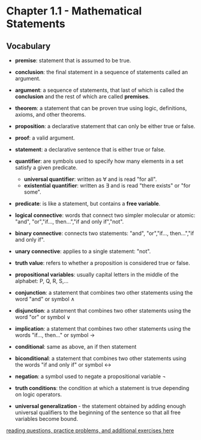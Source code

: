 # Chapter 1.1 - Mathematical Statements

## Vocabulary
- **premise**: statement that is assumed to be true.

- **conclusion**: the final statement in a sequence of statements called an argument. 

- **argument**: a sequence of statements, that last of which is called the **conclusion** and the rest of which are called **premises**. 

- **theorem**: a statement that can be proven true using logic, definitions, axioms, and other theorems.

- **proposition**: a declarative statement that can only be either true or false. 

- **proof**: a valid argument. 

- **statement**: a declarative sentence that is either true or false.

- **quantifier**: are symbols used to specify how many elements in a set satisfy a given predicate.
    - **universal quantifier**: written as $\forall$ and is read "for all".
    - **existential quantifier**: written as $\exists$ and is read "there exists" or "for some".


- **predicate**: is like a statement, but contains a **free variable**. 

- **logical connective**: words that connect two simpler molecular or atomic: "and", "or","if..., then...","if and only if","not".

- **binary connective**: connects two statements: "and", "or","if..., then...","if and only if".

- **unary connective**: applies to a single statement: "not".

- **truth value**: refers to whether a proposition is considered true or false. 

- **propositional variables**: usually capital letters in the middle of the alphabet: P, Q, R, S,...

- **conjunction**: a statement that combines two other statements using the word "and" or symbol $\land$

- **disjunction**: a statement that combines two other statements using the word "or" or symbol $\lor$

- **implication**: a statement that combines two other statements using the words "if..., then..." or symbol $\to$

- **conditional**: same as above, an if then statement

- **biconditional**: a statement that combines two other statements using the words "if and only if" or symbol $\leftrightarrow$

- **negation**: a symbol used to negate a propositional variable $\neg$

- **truth conditions**: the condition at which a statement is true depending on logic operators. 

- **universal generalization** - the statement obtained by adding enough universal qualifiers to the beginning of the sentence so that all free variables become bound. 

[reading questions, practice problems, and additional exercises here](#)
